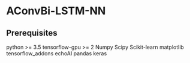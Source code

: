 # AConvBi-LSTM-NN

## Prerequisites

  python >= 3.5
  tensorflow-gpu >= 2
  Numpy
  Scipy
  Scikit-learn
  matplotlib
  tensorflow_addons
  echoAI
  pandas
  keras
